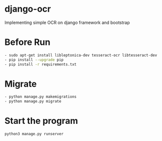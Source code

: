 # django-ocr
Implementing simple OCR on django framework and bootstrap

# Before Run
```bash
- sudo apt-get install libleptonica-dev tesseract-ocr libtesseract-dev python3-pil tesseract-ocr-eng tesseract-ocr-script-latn
- pip install --upgrade pip
- pip install -r requirements.txt

```

# Migrate
```bash
- python manage.py makemigrations 
- python manage.py migrate
```

# Start the program
```bash
python3 manage.py runserver
```